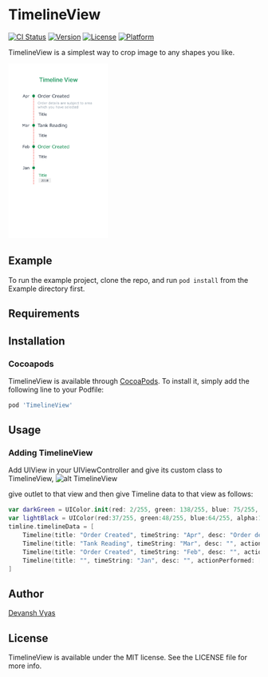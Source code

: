 # TimelineView


[![CI Status](https://img.shields.io/travis/devanshvyas/TimelineView.svg?style=flat)](https://travis-ci.org/devanshvyas/TimelineView)
[![Version](https://img.shields.io/cocoapods/v/TimelineView.svg?style=flat)](https://cocoapods.org/pods/TimelineView)
[![License](https://img.shields.io/cocoapods/l/TimelineView.svg?style=flat)](https://cocoapods.org/pods/TimelineView)
[![Platform](https://img.shields.io/cocoapods/p/TimelineView.svg?style=flat)](https://cocoapods.org/pods/TimelineView)

TimelineView is a simplest way to crop image to any shapes you like.

<img src="/TimelineView.png" width="200"/>

## Example

To run the example project, clone the repo, and run `pod install` from the Example directory first.

## Requirements

## Installation

### Cocoapods
TimelineView is available through [CocoaPods](https://cocoapods.org). To install
it, simply add the following line to your Podfile:

```ruby
pod 'TimelineView'
```

## Usage
### Adding TimelineView

Add UIView in your UIViewController and  give its custom class to TimelineView,
![alt TimelineView](https://github.com/devanshvyas/TimelineView/blob/master/AddingView.png)

give outlet to that view and then give Timeline data to that view as follows:

```swift
var darkGreen = UIColor.init(red: 2/255, green: 138/255, blue: 75/255, alpha: 1)
var lightBlack = UIColor(red:37/255, green:48/255, blue:64/255, alpha:1)
timline.timelineData = [
    Timeline(title: "Order Created", timeString: "Apr", desc: "Order details are subject to area which you have selected", actionPerformed: [], titleColor: lightBlack, actionItemColor: lightBlack),
    Timeline(title: "Tank Reading", timeString: "Mar", desc: "", actionPerformed: ["Order Delivered","Order Loaded"], titleColor: lightBlack, actionItemColor: lightBlack),
    Timeline(title: "Order Created", timeString: "Feb", desc: "", actionPerformed: ["Maintenance Req. Raised"], titleColor: darkGreen,actionItemColor: lightBlack),
    Timeline(title: "", timeString: "Jan", desc: "", actionPerformed: ["Tank Dips Missed","Credit Note Received","","","","","","Price Book Updated"], titleColor: lightBlack,actionItemColor: darkGreen)
]
```
## Author

[Devansh Vyas](http://github.com/devanshvyas)

## License

TimelineView is available under the MIT license. See the LICENSE file for more info.
